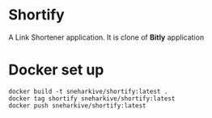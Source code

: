 # Shortify 

A Link Shortener application. It is clone of **Bitly** application



# Docker set up

```shell
docker build -t sneharkive/shortify:latest .  
docker tag shortify sneharkive/shortify:latest
docker push sneharkive/shortify:latest

```